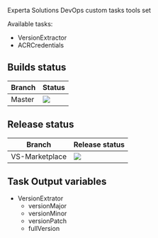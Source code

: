 Experta Solutions DevOps custom tasks tools set

Available tasks:
- VersionExtractor
- ACRCredentials

## Builds status
<table>
	<thead>
		<tr>
			<th>Branch</th>
			<th>Status</th>
		</tr>
	</thead>
	<tbody>
		<tr>
			<td>Master</td>
			<td><img src="https://dev.azure.com/experta/ExpertaSolutions/_apis/build/status/GitHub-ExpertaDevOpsToolSet-CI?branchName=master"/></td>
		</tr>
	</tbody>
</table>

## Release status
<table>
	<thead>
	<tr>
		<th>Branch</th>
		<th>Release status</th>
	</tr>
	</thead>
	<tbody>
	<tr>
		<td>VS-Marketplace</td>
		<td><img src="https://vsrm.dev.azure.com/experta/_apis/public/Release/badge/5b43050d-0a01-4269-ace5-9e22c920391c/17/53"/></td>
	</tr>
	</tbody>
</table>

## Task Output variables
- VersionExtrator
	- versionMajor
	- versionMinor
	- versionPatch
	- fullVersion